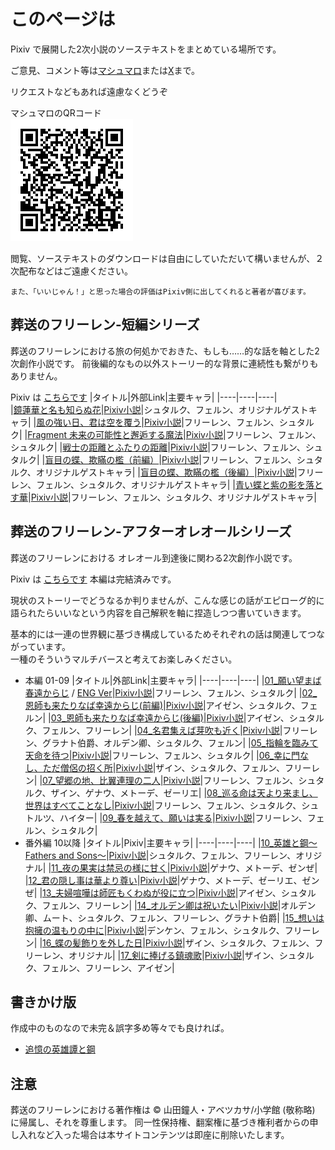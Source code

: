 # このページは

Pixiv で展開した2次小説のソーステキストをまとめている場所です。

ご意見、コメント等は[マシュマロ](https://marshmallow-qa.com/g6ovizis0w4yvse?t=0p4BNL&utm_medium=url_text&utm_source=promotion)または[X](https://x.com/rvr75_raiden/)まで。

リクエストなどもあれば遠慮なくどうぞ

マシュマロのQRコード  
![alt text](image.png)

閲覧、ソーステキストのダウンロードは自由にしていただいて構いませんが、２次配布などはご遠慮ください。

``また、「いいじゃん！」と思った場合の評価はPixiv側に出してくれると著者が喜びます。``


## 葬送のフリーレン-短編シリーズ

葬送のフリーレンにおける旅の何処かでおきた、もしも……的な話を軸とした2次創作小説です。
前後編的なもの以外ストーリー的な背景に連続性も繋がりもありません。

Pixiv は [こちらです](https://www.pixiv.net/novel/series/11475764)
|タイトル|外部Link|主要キャラ|
|----|----|----|    
|[鏡蓮華と名も知らぬ花](./frierenSINGLE/鏡蓮華と名も知らぬ花.md)|[Pixiv小説](https://www.pixiv.net/novel/show.php?id=21425380)|シュタルク、フェルン、オリジナルゲストキャラ|
|[風の強い日、君は空を覆う](./frierenSINGLE/風の強い日、君は空を覆う.md)|[Pixiv小説](https://www.pixiv.net/novel/show.php?id=21465301)|フリーレン、フェルン、シュタルク|
|[Fragment 未来の可能性と邂逅する魔法](./frierenSINGLE/Fragment_未来の可能性と邂逅する魔法.md)|[Pixiv小説](https://www.pixiv.net/novel/show.php?id=21606580)|フリーレン、フェルン、シュタルク|
|[戦士の距離とふたりの距離](./frierenSINGLE/戦士の距離とふたりの距離.md)|[Pixiv小説](https://www.pixiv.net/novel/show.php?id=21957774)|フリーレン、フェルン、シュタルク|
|[盲目の蝶、欺瞞の檻（前編）](./frierenSINGLE/盲目の蝶、欺瞞の檻（前編）.md)|[Pixiv小説](https://www.pixiv.net/novel/show.php?id=22191759)|フリーレン、フェルン、シュタルク、オリジナルゲストキャラ|
|[盲目の蝶、欺瞞の檻（後編）](./frierenSINGLE/盲目の蝶、欺瞞の檻（後編）.md)|[Pixiv小説](https://www.pixiv.net/novel/show.php?id=22291675)|フリーレン、フェルン、シュタルク、オリジナルゲストキャラ|
|[青い蝶と紫の影を落とす華](./frierenSINGLE/青い蝶と紫の影を落とす華.md)|[Pixiv小説](https://www.pixiv.net/novel/show.php?id=22885649)|フリーレン、フェルン、シュタルク、オリジナルゲストキャラ|

## 葬送のフリーレン-アフターオレオールシリーズ

葬送のフリーレンにおける オレオール到達後に関わる2次創作小説です。

Pixiv は [こちらです](https://www.pixiv.net/novel/series/11445928) 本編は完結済みです。

現状のストーリーでどうなるか判りませんが、こんな感じの話がエピローグ的に語られたらいいなという内容を自己解釈を軸に捏造しつつ書いていきます。

基本的には一連の世界観に基づき構成しているためそれぞれの話は関連してつながっています。  
一種のそういうマルチバースと考えてお楽しみください。

- 本編 01-09
    |タイトル|外部Link|主要キャラ|
    |----|----|----|
    |[01_願い望まば春遠からじ](./AfterAUREOLE/01_願い望まば春遠からじ.md) / [ENG Ver](./AfterAUREOLE/ENG/01_If_wish_for_happiness_can_spring_be_far_behind.md)|[Pixiv小説](https://www.pixiv.net/novel/show.php?id=21368647)|フリーレン、フェルン、シュタルク|
    |[02_恩師も来たりなば幸遠からじ(前編)](./AfterAUREOLE/02_恩師も来たりなば幸遠からじ(前編).md)|[Pixiv小説](https://www.pixiv.net/novel/show.php?id=21388765)|アイゼン、シュタルク、フェルン|
    |[03_恩師も来たりなば幸遠からじ(後編)](./AfterAUREOLE/03_恩師も来たりなば幸遠からじ(後編).md)|[Pixiv小説](https://www.pixiv.net/novel/show.php?id=21392321)|アイゼン、シュタルク、フェルン、フリーレン|
    |[04_名君集えば芽吹も近く](./AfterAUREOLE/04_名君集えば芽吹きも近く.md)|[Pixiv小説](https://www.pixiv.net/novel/show.php?id=21520199)|フリーレン、グラナト伯爵、オルデン卿、シュタルク、フェルン|
    |[05_指輪を臨みて天命を待つ](./AfterAUREOLE/05_指輪を臨みて天命を待つ.md)|[Pixiv小説](https://www.pixiv.net/novel/show.php?id=21564215)|フリーレン、フェルン、シュタルク|
    |[06_幸に門なし、ただ僧侶の招く所](./AfterAUREOLE/06_幸に門なし、ただ僧侶の招く所.md)|[Pixiv小説](https://www.pixiv.net/novel/show.php?id=21654321)|ザイン、シュタルク、フェルン、フリーレン|
    |[07_望郷の地、比翼連理の二人](./AfterAUREOLE/07_望郷の地、比翼連理の二人.md)|[Pixiv小説](https://www.pixiv.net/novel/show.php?id=21758620)|フリーレン、フェルン、シュタルク、ザイン、ゲナウ、メトーデ、ゼーリエ|
    |[08_巡る命は天より来まし、世界はすべてことなし](./AfterAUREOLE/08_巡る命は天より来まし、世界は全てこともなし.md)|[Pixiv小説](https://www.pixiv.net/novel/show.php?id=21816228)|フリーレン、フェルン、シュタルク、シュトルツ、ハイター| 
    |[09_春を越えて、願いは実る](./AfterAUREOLE/09_春を超えて、願いは実る.md)|[Pixiv小説](https://www.pixiv.net/novel/show.php?id=21887534)|フリーレン、フェルン、シュタルク|
- 番外編 10以降
    |タイトル|Pixiv|主要キャラ|
    |----|----|----|
    |[10_英雄と鋼～Fathers and Sons～](./AfterAUREOLE/10_英雄と鋼～Fathers%20and%20Sons～.md)|[Pixiv小説](https://www.pixiv.net/novel/show.php?id=22017395)|シュタルク、フェルン、フリーレン、オリジナル|
    |[11_夜の果実は禁忌の様に甘く](./AfterAUREOLE/11_夜の果実酒は禁忌の様に甘く.md)|[Pixiv小説](https://www.pixiv.net/novel/show.php?id=22091161)|ゲナウ、メトーデ、ゼンぜ|
    |[12_君の隠し事は華より尊い](./AfterAUREOLE/12_君の隠し事は華より尊い.md)|[Pixiv小説](https://www.pixiv.net/novel/show.php?id=22367902)|ゲナウ、メトーデ、ゼーリエ、ゼンぜ|
    |[13_夫婦喧嘩は師匠もくわぬが役に立つ](./AfterAUREOLE/13_夫婦喧嘩は師匠もくわぬが役に立つ.md)|[Pixiv小説](https://www.pixiv.net/novel/show.php?id=22512490)|アイゼン、シュタルク、フェルン、フリーレン|
    |[14_オルデン卿は祝いたい](./AfterAUREOLE/14_オルデン卿は祝いたい.md)|[Pixiv小説](https://www.pixiv.net/novel/show.php?id=22617320)|オルデン卿、ムート、シュタルク、フェルン、フリーレン、グラナト伯爵|
    |[15_想いは抱擁の温もりの中に](./AfterAUREOLE/15_想いは抱擁の温もりの中に.md)|[Pixiv小説](https://www.pixiv.net/novel/show.php?id=22734982)|デンケン、フェルン、シュタルク、フリーレン|
    |[16_蝶の髪飾りを外した日](./AfterAUREOLE/16_蝶の髪飾りを外した日.md)|[Pixiv小説](https://www.pixiv.net/novel/show.php?id=23009847)|ザイン、シュタルク、フェルン、フリーレン、オリジナル|
    |[17_剣に捧げる鎮魂歌](./AfterAUREOLE/17_剣に捧げる鎮魂歌.md)|[Pixiv小説](https://www.pixiv.net/novel/show.php?id=23156901)|ザイン、シュタルク、フェルン、フリーレン、アイゼン|

## 書きかけ版
作成中のものなので未完＆誤字多め等々でも良ければ。

- [追憶の英雄譚と鋼](./draft/追憶の英雄譚と鋼.md)

## 注意

葬送のフリーレンにおける著作権は ©️ 山田鐘人・アベツカサ/小学館 (敬称略) に帰属し、それを尊重します。
同一性保持権、翻案権に基づき権利者からの申し入れなど入った場合は本サイトコンテンツは即座に削除いたします。
